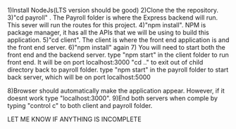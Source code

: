 1)Install NodeJs(LTS version should be good)
2)Clone the the repository. 
3)"cd payroll" . The Payroll folder is where the Express backend will run. This sever will run the 
  routes for this project. 
4)"npm install". NPM is package manager, it has all the APIs that we will be using to build this application. 
5)"cd client". The client is where the front end application is and the front end server. 
6)"npm install" again
7) You will need to start both the front end and the backend server. 
   type "npm start" in the client folder to run front end. It will be on port localhost:3000
   "cd .." to exit out of child directory back to payroll folder.
   type "npm start" in the payroll folder to start back server, which will be on port localhost:5000
  
8)Browser should automatically make the application appear. However, if it doesnt work type "localhost:3000".
9)End both servers when comple by typing "control c" to both client and payroll folder. 

LET ME KNOW IF ANYTHING IS INCOMPLETE

